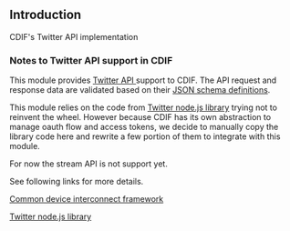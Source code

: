 Introduction
------------
CDIF's Twitter API implementation

### Notes to Twitter API support in CDIF
This module provides [Twitter API ](https://dev.twitter.com/rest/public) support to CDIF. The API request and response data are validated based on their [JSON schema definitions](https://github.com/out4b/cdif#data-types-and-validation).

This module relies on the code from [Twitter node.js library](https://github.com/Isolus/twitter-ng) trying not to reinvent the wheel. However because CDIF has its own abstraction to manage oauth flow and access tokens, we decide to manually copy the library code here and rewrite a few portion of them to integrate with this module.

For now the stream API is not support yet.

See following links for more details.

[Common device interconnect framework](https://github.com/out4b/cdif)

[Twitter node.js library](https://github.com/Isolus/twitter-ng)
